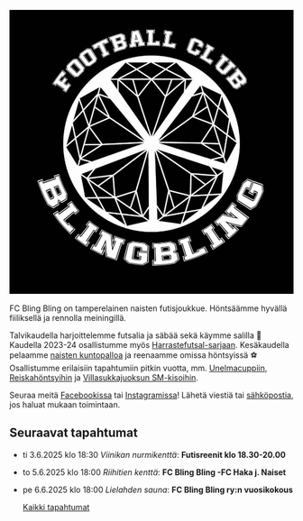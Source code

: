 ![Logo](/img/avatar-icon.png)




FC Bling Bling on tamperelainen naisten futisjoukkue. Höntsäämme hyvällä fiiliksellä ja rennolla meiningillä.

Talvikaudella harjoittelemme futsalia ja säbää sekä käymme salilla 💪 Kaudella 2023-24 osallistumme myös [Harrastefutsal-sarjaan](/futsal). Kesäkaudella pelaamme [naisten kuntopalloa](/series) ja reenaamme omissa höntsyissä ⚽️ Osallistumme erilaisiin tapahtumiin pitkin vuotta, mm. [Unelmacuppiin](https://www.palloliitto.fi/kilpailut/turnaukset-ja-lopputurnaukset/unelma-cuppi/), [Reiskahöntsyihin](https://reiskahontsy.fi/) ja 
[Villasukkajuoksun SM-kisoihin](https://villasukkajuoksunsm.fi/).

Seuraa meitä [Facebookissa](https://www.facebook.com/fcblingbling) tai [Instagramissa](https://www.instagram.com/fcblingbling)! Lähetä viestiä tai [sähköpostia](mailto:fcblingbling@gmail.com), jos haluat mukaan toimintaan.

## Seuraavat tapahtumat

* ti 3.6.2025 klo 18:30 *Viinikan nurmikenttä*: **Futisreenit klo 18.30-20.00**
* to 5.6.2025 klo 18:00 *Riihitien kenttä*: **FC Bling Bling -FC Haka j. Naiset**
* pe 6.6.2025 klo 18:00 *Lielahden sauna*: **FC Bling Bling ry:n vuosikokous**




  [Kaikki tapahtumat](https://fcblingbling.nimenhuuto.com/events)